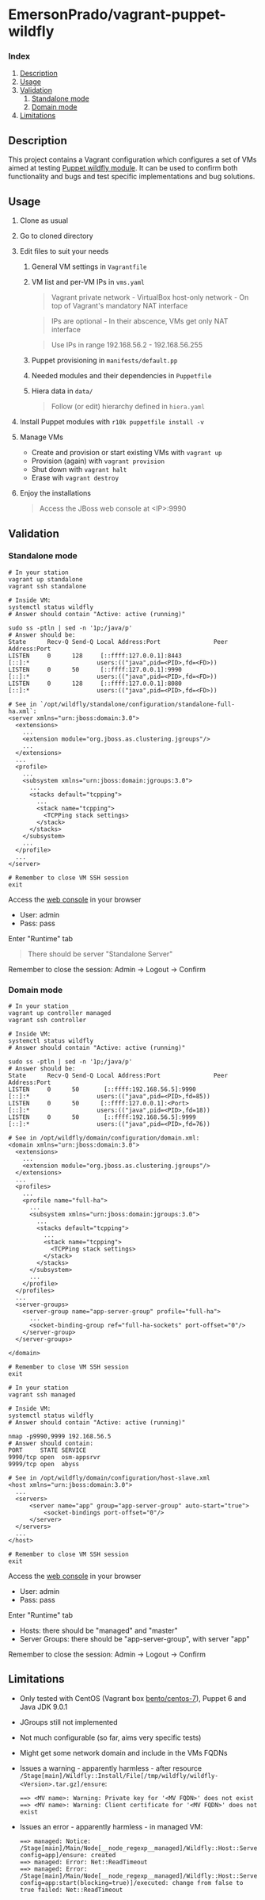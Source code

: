 # EmersonPrado/vagrant-puppet-wildfly

### Index

1. [Description](#description)
1. [Usage](#usage)
1. [Validation](#validation)
    1. [Standalone mode](#standalone-mode)
    1. [Domain mode](#domain-mode)
1. [Limitations](#limitations)

## Description

This project contains a Vagrant configuration which configures a set of VMs aimed at testing [Puppet wildfly module](https://forge.puppet.com/modules/biemond/wildfly). It can be used to confirm both functionality and bugs and test specific implementations and bug solutions.

## Usage

1. Clone as usual
1. Go to cloned directory
1. Edit files to suit your needs
    1. General VM settings in `Vagrantfile`
    1. VM list and per-VM IPs in `vms.yaml`
        > Vagrant private network - VirtualBox host-only network - On top of Vagrant's mandatory NAT interface

        > IPs are optional - In their abscence, VMs get only NAT interface

        > Use IPs in range 192.168.56.2 - 192.168.56.255

    1. Puppet provisioning in `manifests/default.pp`
    1. Needed modules and their dependencies in `Puppetfile`
    1. Hiera data in `data/`
        > Follow (or edit) hierarchy defined in `hiera.yaml`

1. Install Puppet modules with `r10k puppetfile install -v`
1. Manage VMs
    - Create and provision or start existing VMs with `vagrant up`
    - Provision (again) with `vagrant provision`
    - Shut down with `vagrant halt`
    - Erase wih `vagrant destroy`
1. Enjoy the installations
    > Access the JBoss web console at &lt;IP&gt;:9990

## Validation

### Standalone mode

```Shell
# In your station
vagrant up standalone
vagrant ssh standalone

# Inside VM:
systemctl status wildfly
# Answer should contain "Active: active (running)"

sudo ss -ptln | sed -n '1p;/java/p'
# Answer should be:
State      Recv-Q Send-Q Local Address:Port               Peer Address:Port
LISTEN     0      128     [::ffff:127.0.0.1]:8443                  [::]:*                   users:(("java",pid=<PID>,fd=<FD>))
LISTEN     0      50      [::ffff:127.0.0.1]:9990                  [::]:*                   users:(("java",pid=<PID>,fd=<FD>))
LISTEN     0      128     [::ffff:127.0.0.1]:8080                  [::]:*                   users:(("java",pid=<PID>,fd=<FD>))

# See in `/opt/wildfly/standalone/configuration/standalone-full-ha.xml`:
<server xmlns="urn:jboss:domain:3.0">
  <extensions>
    ...
    <extension module="org.jboss.as.clustering.jgroups"/>
    ...
  </extensions>
  ...
  <profile>
    ...
    <subsystem xmlns="urn:jboss:domain:jgroups:3.0">
      ...
      <stacks default="tcpping">
        ...
        <stack name="tcpping">
          <TCPPing stack settings>
        </stack>
      </stacks>
    </subsystem>
    ...
  </profile>
  ...
</server>

# Remember to close VM SSH session
exit
```

Access the [web console](http://192.168.56.4:9990/console/App.html) in your browser

- User: admin
- Pass: pass

Enter "Runtime" tab
> There should be server "Standalone Server"

Remember to close the session: Admin -> Logout -> Confirm

### Domain mode

```Shell
# In your station
vagrant up controller managed
vagrant ssh controller

# Inside VM:
systemctl status wildfly
# Answer should contain "Active: active (running)"

sudo ss -ptln | sed -n '1p;/java/p'
# Answer should be:
State      Recv-Q Send-Q Local Address:Port               Peer Address:Port
LISTEN     0      50       [::ffff:192.168.56.5]:9990                  [::]:*                   users:(("java",pid=<PID>,fd=85))
LISTEN     0      50      [::ffff:127.0.0.1]:<Port>                 [::]:*                   users:(("java",pid=<PID>,fd=18))
LISTEN     0      50       [::ffff:192.168.56.5]:9999                  [::]:*                   users:(("java",pid=<PID>,fd=76))

# See in /opt/wildfly/domain/configuration/domain.xml:
<domain xmlns="urn:jboss:domain:3.0">
  <extensions>
    ...
    <extension module="org.jboss.as.clustering.jgroups"/>
  </extensions>
  ...
  <profiles>
    ...
    <profile name="full-ha">
      ...
      <subsystem xmlns="urn:jboss:domain:jgroups:3.0">
        ...
        <stacks default="tcpping">
          ...
          <stack name="tcpping">
            <TCPPing stack settings>
          </stack>
        </stacks>
      </subsystem>
      ...
    </profile>
  </profiles>
  ...
  <server-groups>
    <server-group name="app-server-group" profile="full-ha">
      ...
      <socket-binding-group ref="full-ha-sockets" port-offset="0"/>
    </server-group>
  </server-groups>

</domain>

# Remember to close VM SSH session
exit

# In your station
vagrant ssh managed

# Inside VM:
systemctl status wildfly
# Answer should contain "Active: active (running)"

nmap -p9990,9999 192.168.56.5
# Answer should contain:
PORT     STATE SERVICE
9990/tcp open  osm-appsrvr
9999/tcp open  abyss

# See in /opt/wildfly/domain/configuration/host-slave.xml
<host xmlns="urn:jboss:domain:3.0">
  ...
  <servers>
      <server name="app" group="app-server-group" auto-start="true">
          <socket-bindings port-offset="0"/>
      </server>
  </servers>
  ...
</host>

# Remember to close VM SSH session
exit
```

Access the [web console](http://192.168.56.5:9990/console/App.html) in your browser

- User: admin
- Pass: pass

Enter "Runtime" tab

- Hosts: there should be "managed" and "master"
- Server Groups: there should be "app-server-group", with server "app"

Remember to close the session: Admin -> Logout -> Confirm

## Limitations

- Only tested with CentOS (Vagrant box [bento/centos-7](https://app.vagrantup.com/bento/boxes/centos-7)), Puppet 6 and Java JDK 9.0.1
- JGroups still not implemented
- Not much configurable (so far, aims very specific tests)
- Might get some network domain and include in the VMs FQDNs
- Issues a warning - apparently harmless - after resource `/Stage[main]/Wildfly::Install/File[/tmp/wildfly/wildfly-<Version>.tar.gz]/ensure`:

    ```
    ==> <MV name>: Warning: Private key for '<MV FQDN>' does not exist
    ==> <MV name>: Warning: Client certificate for '<MV FQDN>' does not exist
    ```

- Issues an error - apparently harmless - in managed VM:

    ```
    ==> managed: Notice: /Stage[main]/Main/Node[__node_regexp__managed]/Wildfly::Host::Server_config[app]/Wildfly_resource[/host=managed/server-config=app]/ensure: created
    ==> managed: Error: Net::ReadTimeout
    ==> managed: Error: /Stage[main]/Main/Node[__node_regexp__managed]/Wildfly::Host::Server_config[app]/Wildfly_cli[/host=managed/server-config=app:start(blocking=true)]/executed: change from false to true failed: Net::ReadTimeout
    ```
